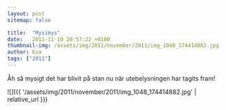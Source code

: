 ```yaml
---
layout: post
sitemap: false

title:  "Mysimys"
date:   2011-11-10 20:57:22 +0100
thumbnail-img: /assets/img/2011/november/2011/img_1048_174414882.jpg
author: Eva
tags: ["2011"]
---
```








Åh så mysigt det har blivit på stan nu när utebelysningen har tagits fram!

![]({{ '/assets/img/2011/november/2011/img_1048_174414882.jpg'  | relative_url }})

